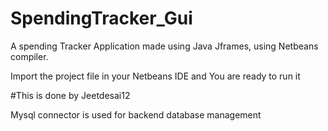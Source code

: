 # SpendingTracker_Gui
A spending Tracker Application made using Java Jframes, using Netbeans compiler.

Import the project file in your Netbeans IDE and You are ready to run it

#This is done by Jeetdesai12

Mysql connector is used for backend database management
